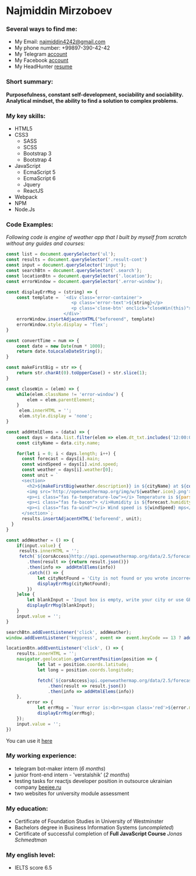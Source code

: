# Najmiddin Mirzoboev 

### Several ways to find me:
* My Email: najmiddin4242@gmail.com
* My phone number: +99897-390-42-42
* My Telegram [account](https://t.me/najeek)
* My Facebook [account](https://www.facebook.com/profile.php?id=100008073481703)
* My HeadHunter [resume](https://hh.uz/resume/f8774902ff06e93e110039ed1f464e4d474f64)

### Short summary:
**Purposefulness, constant self-development, sociability and sociability.
Analytical mindset, the ability to find a solution to complex problems.**

### My key skills:
- HTML5
- CSS3
  - SASS
  - SCSS
  - Bootstrap 3
  - Bootstrap 4
- JavaScript
  - EcmaScript 5   
  - EcmaScript 6   
  - Jquery
  - ReactJS
- Webpack
- NPM
- Node.Js   

### Code Examples:
*Following code is engine of weather app that I built by myself from scratch without any guides and courses:*
```javascript 
const list = document.querySelector('ul');
const results = document.querySelector('.result-cont')
const input = document.querySelector('input');
const searchBtn = document.querySelector('.search');
const locationBtn = document.querySelector('.location');
const errorWindow = document.querySelector('.error-window');

const displayErrMsg = (string) => {
    const template =  `<div class='error-container'>
                         <p class='error-text'>${string}</p>
                         <p class='close-btn' onclick="closeWin(this)"><i class="fas fa-times"></i></p>
                      </div>`
    errorWindow.insertAdjacentHTML("beforeend", template)
    errorWindow.style.display = 'flex';         
}

const convertTime = num => {
    const date = new Date(num * 1000);
    return date.toLocaleDateString();
}

const makeFirstBig = str => {
    return str.charAt(0).toUpperCase() + str.slice(1);
}

const closeWin = (elem) => {
    while(elem.className != 'error-window') {
        elem = elem.parentElement;
    }
     elem.innerHTML = '';
     elem.style.display = 'none';    
}

const addHtmlElems = (data) => {
    const days = data.list.filter(elem => elem.dt_txt.includes('12:00:00') ? true : false );
    const cityName = data.city.name;

    for(let i = 0; i < days.length; i++) {
      const forecast = days[i].main;
      const windSpeed = days[i].wind.speed;
      const weather = days[i].weather[0];
      const unit = `
      <section>
        <h2>${makeFirstBig(weather.description)} in ${cityName} at ${convertTime(days[i].dt)}</h2>
        <img src='http://openweathermap.org/img/w/${weather.icon}.png'>
        <p><i class="fas fa-temperature-low"></i> Temperature is ${parseInt(forecast.temp)}C</p>
        <p><i class="fas fa-bacon"> </i>Humidity is ${forecast.humidity}%</p>
        <p><i class="fas fa-wind"></i> Wind speed is ${windSpeed} mps</p>
      </section>`;
      results.insertAdjacentHTML('beforeend', unit);
  }
}

const addWeather = () => {
    if(input.value) {
     results.innerHTML = '';
     fetch(`${corsAccess}http://api.openweathermap.org/data/2.5/forecast?q=${input.value}&units=metric&&appid=${apiKey}`)
        .then(result => {return result.json()})
        .then(info =>  addHtmlElems(info))
        .catch(() => { 
            let cityNotFound = 'City is not found or you wrote incorrect one, please write existing city!'
            displayErrMsg(cityNotFound);
        })
    }else {
        let blankInput = 'Input box is empty, write your city or use GPS button to find city automatically '
        displayErrMsg(blankInput);
    }
    input.value = '';
} 

searchBtn.addEventListener('click', addWeather);
window.addEventListener('keypress', event =>  event.keyCode == 13 ? addWeather():'');

locationBtn.addEventListener('click', () => {
    results.innerHTML = '';
    navigator.geolocation.getCurrentPosition(position => {
            let lat = position.coords.latitude;
            let long = position.coords.longitude;   

            fetch(`${corsAccess}api.openweathermap.org/data/2.5/forecast?lat=${lat}&lon=${long}&units=metric&&appid=${apiKey}`)
                .then(result => result.json())
                .then(info => addHtmlElems(info)) 
    }, 
        error => {
            let errMsg = `Your error is:<br><span class='red'>${error.message}</span>.<br>Please try again :)`;
            displayErrMsg(errMsg);  
    });
    input.value = '';
})
```
You can use it [here](https://weather-4242.firebaseapp.com/)

### My working experience:
* telegram bot-maker intern (*6 months*)
* junior front-end intern - 'verstalshik' (*2 months*)
* testing tasks for reactjs developer position in outsource ukrainian company [beejee.ru](https://beejee.ru/)
* two websites for university module assessment

### My education:
* Certificate of Foundation Studies in University of Westminster
* Bachelors degree in Business Information Systems (*uncompleted*)
* Certificate of successful completion of **Full JavaScript Course** *Jonas Schmedtman*

### My english level:
* IELTS score 6.5





